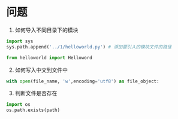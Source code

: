 # 问题

1. 如何导入不同目录下的模块

```py
import sys
sys.path.append('../1/helloworld.py') # 添加要引入的模块文件的路径

from helloworld import Helloword

```

2. 如何写入中文到文件中

```py
with open(file_name, 'w',encoding='utf8') as file_object:
```

3. 判断文件是否存在

```py
import os
os.path.exists(path)
```
